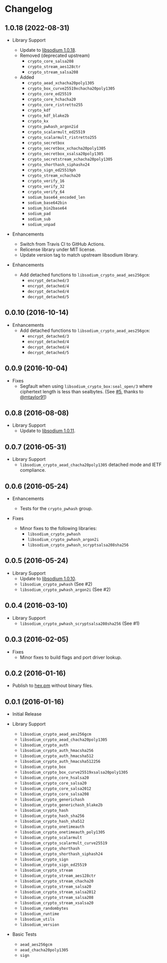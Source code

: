 # Changelog

## 1.0.18 (2022-08-31)

* Library Support
  * Update to [libsodium 1.0.18](https://github.com/jedisct1/libsodium/releases/tag/1.0.18).
  * Removed (deprecated upstream)
    * `crypto_core_salsa208`
    * `crypto_stream_aes128ctr`
    * `crypto_stream_salsa208`
  * Added
    * `crypto_aead_xchacha20poly1305`
    * `crypto_box_curve25519xchacha20poly1305`
    * `crypto_core_ed25519`
    * `crypto_core_hchacha20`
    * `crypto_core_ristretto255`
    * `crypto_kdf`
    * `crypto_kdf_blake2b`
    * `crypto_kx`
    * `crypto_pwhash_argon2id`
    * `crypto_scalarmult_ed25519`
    * `crypto_scalarmult_ristretto255`
    * `crypto_secretbox`
    * `crypto_secretbox_xchacha20poly1305`
    * `crypto_secretbox_xsalsa20poly1305`
    * `crypto_secretstream_xchacha20poly1305`
    * `crypto_shorthash_siphashx24`
    * `crypto_sign_ed25519ph`
    * `crypto_stream_xchacha20`
    * `crypto_verify_16`
    * `crypto_verify_32`
    * `crypto_verify_64`
    * `sodium_base64_encoded_len`
    * `sodium_base642bin`
    * `sodium_bin2base64`
    * `sodium_pad`
    * `sodium_sub`
    * `sodium_unpad`
* Enhancements
  * Switch from Travis CI to GitHub Actions.
  * Relicense library under MIT license.
  * Update version tag to match upstream libsodium library.

* Enhancements
  * Add detached functions to `libsodium_crypto_aead_aes256gcm`:
    * `encrypt_detached/3`
    * `encrypt_detached/4`
    * `decrypt_detached/4`
    * `decrypt_detached/5`

## 0.0.10 (2016-10-14)

* Enhancements
  * Add detached functions to `libsodium_crypto_aead_aes256gcm`:
    * `encrypt_detached/3`
    * `encrypt_detached/4`
    * `decrypt_detached/4`
    * `decrypt_detached/5`

## 0.0.9 (2016-10-04)

* Fixes
  * Segfault when using `libsodium_crypto_box:seal_open/3` where ciphertext length is less than sealbytes. (See [#5](https://github.com/potatosalad/erlang-libsodium/pull/5), thanks to [@mtaylor91](https://github.com/mtaylor91))

## 0.0.8 (2016-08-08)

* Library Support
  * Update to [libsodium 1.0.11](https://github.com/jedisct1/libsodium/releases/tag/1.0.11).

## 0.0.7 (2016-05-31)

* Library Support
  * `libsodium_crypto_aead_chacha20poly1305` detached mode and IETF compliance.

## 0.0.6 (2016-05-24)

* Enhancements
  * Tests for the `crypto_pwhash` group.

* Fixes
  * Minor fixes to the following libraries:
    * `libsodium_crypto_pwhash`
    * `libsodium_crypto_pwhash_argon2i`
    * `libsodium_crypto_pwhash_scryptsalsa208sha256`

## 0.0.5 (2016-05-24)

* Library Support
  * Update to [libsodium 1.0.10](https://github.com/jedisct1/libsodium/releases/tag/1.0.10).
  * `libsodium_crypto_pwhash` (See #2)
  * `libsodium_crypto_pwhash_argon2i` (See #2)

## 0.0.4 (2016-03-10)

* Library Support
  * `libsodium_crypto_pwhash_scryptsalsa208sha256` (See #1)

## 0.0.3 (2016-02-05)

* Fixes
  * Minor fixes to build flags and port driver lookup.

## 0.0.2 (2016-01-16)

* Publish to [hex.pm](https://hex.pm/packages/libsodium) without binary files.

## 0.0.1 (2016-01-16)

* Initial Release

* Library Support
  * `libsodium_crypto_aead_aes256gcm`
  * `libsodium_crypto_aead_chacha20poly1305`
  * `libsodium_crypto_auth`
  * `libsodium_crypto_auth_hmacsha256`
  * `libsodium_crypto_auth_hmacsha512`
  * `libsodium_crypto_auth_hmacsha512256`
  * `libsodium_crypto_box`
  * `libsodium_crypto_box_curve25519xsalsa20poly1305`
  * `libsodium_crypto_core_hsalsa20`
  * `libsodium_crypto_core_salsa20`
  * `libsodium_crypto_core_salsa2012`
  * `libsodium_crypto_core_salsa208`
  * `libsodium_crypto_generichash`
  * `libsodium_crypto_generichash_blake2b`
  * `libsodium_crypto_hash`
  * `libsodium_crypto_hash_sha256`
  * `libsodium_crypto_hash_sha512`
  * `libsodium_crypto_onetimeauth`
  * `libsodium_crypto_onetimeauth_poly1305`
  * `libsodium_crypto_scalarmult`
  * `libsodium_crypto_scalarmult_curve25519`
  * `libsodium_crypto_shorthash`
  * `libsodium_crypto_shorthash_siphash24`
  * `libsodium_crypto_sign`
  * `libsodium_crypto_sign_ed25519`
  * `libsodium_crypto_stream`
  * `libsodium_crypto_stream_aes128ctr`
  * `libsodium_crypto_stream_chacha20`
  * `libsodium_crypto_stream_salsa20`
  * `libsodium_crypto_stream_salsa2012`
  * `libsodium_crypto_stream_salsa208`
  * `libsodium_crypto_stream_xsalsa20`
  * `libsodium_randombytes`
  * `libsodium_runtime`
  * `libsodium_utils`
  * `libsodium_version`

* Basic Tests
  * `aead_aes256gcm`
  * `aead_chacha20poly1305`
  * `sign`
